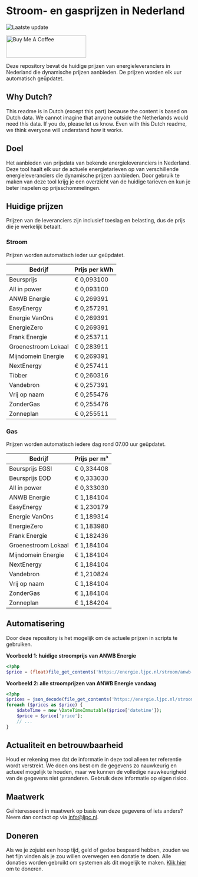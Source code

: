 # Stroom- en gasprijzen in Nederland

![Laatste update](https://img.shields.io/badge/laatste%20update-2025--07--17%2009%3A00%20CET-brightgreen)

<a href="https://www.buymeacoffee.com/Lars-" target="_blank"><img src="https://cdn.buymeacoffee.com/buttons/v2/default-orange.png" alt="Buy Me A Coffee" height="60" style="height: 60px !important;width: 217px !important;" ></a>

Deze repository bevat de huidige prijzen van energieleveranciers in Nederland die dynamische prijzen aanbieden. De prijzen worden elk uur automatisch geüpdatet.

## Why Dutch?

This readme is in Dutch (except this part) because the content is based on Dutch data. We cannot imagine that anyone outside the Netherlands would need this data. If you do, please let us know. Even with this Dutch readme, we think
everyone will understand how it works.

## Doel

Het aanbieden van prijsdata van bekende energieleveranciers in Nederland. Deze tool haalt elk uur de actuele energietarieven op van verschillende energieleveranciers die dynamische prijzen aanbieden. Door gebruik te maken van deze tool
krijg je een overzicht van de huidige tarieven en kun je beter inspelen op prijsschommelingen.

## Huidige prijzen

Prijzen van de leveranciers zijn inclusief toeslag en belasting, dus de prijs die je werkelijk betaalt.

### Stroom

Prijzen worden automatisch ieder uur geüpdatet.

 Bedrijf | Prijs per kWh 
---------|---------------
Beursprijs | € 0,093100
All in power | € 0,093100
ANWB Energie | € 0,269391
EasyEnergy | € 0,257291
Energie VanOns | € 0,269391
EnergieZero | € 0,269391
Frank Energie | € 0,253711
Groenestroom Lokaal | € 0,283911
Mijndomein Energie | € 0,269391
NextEnergy | € 0,257411
Tibber | € 0,260316
Vandebron | € 0,257391
Vrij op naam | € 0,255476
ZonderGas | € 0,255476
Zonneplan | € 0,255511


### Gas

Prijzen worden automatisch iedere dag rond 07.00 uur geüpdatet.

 Bedrijf | Prijs per m³ 
---------|--------------
Beursprijs EGSI | € 0,334408
Beursprijs EOD | € 0,333030
All in power | € 0,333030
ANWB Energie | € 1,184104
EasyEnergy | € 1,230179
Energie VanOns | € 1,189314
EnergieZero | € 1,183980
Frank Energie | € 1,182436
Groenestroom Lokaal | € 1,184104
Mijndomein Energie | € 1,184104
NextEnergy | € 1,184104
Vandebron | € 1,210824
Vrij op naam | € 1,184104
ZonderGas | € 1,184104
Zonneplan | € 1,184204


## Automatisering

Door deze repository is het mogelijk om de actuele prijzen in scripts te gebruiken.

**Voorbeeld 1: huidige stroomprijs van ANWB Energie**

```php
<?php
$price = (float)file_get_contents('https://energie.ljpc.nl/stroom/anwb-energie-nu.txt');

```

**Voorbeeld 2: alle stroomprijzen van ANWB Energie vandaag**

```php
<?php
$prices = json_decode(file_get_contents('https://energie.ljpc.nl/stroom/all-in-power-vandaag.json'),true);
foreach ($prices as $price) {
    $dateTime = new \DateTimeImmutable($price['datetime']);
    $price = $price['price'];
    // ...
}
```

## Actualiteit en betrouwbaarheid

Houd er rekening mee dat de informatie in deze tool alleen ter referentie wordt verstrekt. We doen ons best om de gegevens zo nauwkeurig en actueel mogelijk te houden, maar we kunnen de volledige nauwkeurigheid van de gegevens niet
garanderen. Gebruik deze informatie op eigen risico.

## Maatwerk

Geïnteresseerd in maatwerk op basis van deze gegevens of iets anders? Neem dan contact op
via [info@ljpc.nl](mailto:info@ljpc.nl?subject=Energie%20prijzen).

## Doneren

Als we je zojuist een hoop tijd, geld of gedoe bespaard hebben, zouden we het fijn vinden als je zou willen overwegen een
donatie te doen. Alle donaties worden gebruikt om systemen als dit mogelijk te
maken. [Klik hier](https://www.buymeacoffee.com/Lars-) om te doneren.
